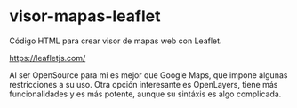 # visor-mapas-leaflet
Código HTML para crear visor de mapas web con Leaflet.

https://leafletjs.com/

Al ser OpenSource para mi es mejor que Google Maps, que impone algunas restricciones a su uso. Otra opción interesante es OpenLayers, tiene más funcionalidades y es más potente, aunque su sintáxis es algo complicada. 
